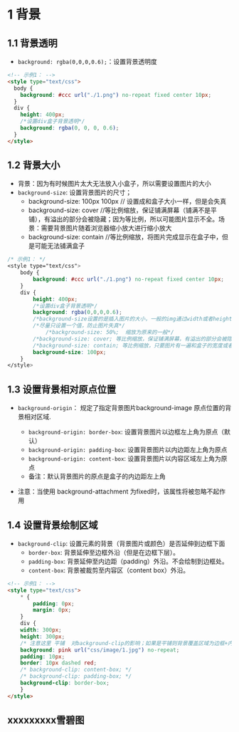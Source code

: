 # 1 背景
## 1.1 背景透明

- `background: rgba(0,0,0,0.6);`：设置背景透明度

```html
<!-- 示例1： -->
<style type="text/css">
  body {
    background: #ccc url("./1.png") no-repeat fixed center 10px;
  }
  div {
    height: 400px;
    /*设置div盒子背景透明*/
    background: rgba(0, 0, 0, 0.6);
  }
</style>
```

## 1.2 背景大小
+ 背景：因为有时候图片太大无法放入小盒子，所以需要设置图片的大小
+ `background-size`: 设置背景图片的尺寸；
    - background-size: 100px 100px  // 设置成和盒子大小一样，但是会失真
    - background-size: cover  //等比例缩放，保证铺满屏幕（铺满不是平铺），有溢出的部分会被隐藏；因为等比例，所以可能图片显示不全。场景：需要背景图片随着浏览器缩小放大进行缩小放大
    - background-size: contain  //等比例缩放，将图片完成显示在盒子中，但是可能无法铺满盒子
```css
/* 示例1： */
<style type="text/css">
    body {
        background: #ccc url("./1.png") no-repeat fixed center 10px;
    }
    div {
        height: 400px;
        /*设置div盒子背景透明*/
        background: rgba(0,0,0,0.6);
        /*background-size设置的是插入图片的大小，一般的img通过width或者height设置*/
        /*尽量只设置一个值，防止图片失真*/
            /*background-size: 50%;  缩放为原来的一般*/
        /*background-size: cover; 等比例缩放，保证铺满屏幕，有溢出的部分会被隐藏*/
        /*background-size: contain; 等比例缩放，只要图片有一遍和盒子的宽度或者高度相等，图片就不再缩放 */
        background-size: 100px;
    }
</style>
```

## 1.3 设置背景相对原点位置
+ `background-origin`： 规定了指定背景图片background-image 原点位置的背景相对区域.
    - `background-origin: border-box`: 设置背景图片以边框左上角为原点（默认）
    - `background-origin: padding-box`: 设置背景图片以内边距左上角为原点
    - `background-origin: content-box`: 设置背景图片以内容区域左上角为原点
    - 备注：默认背景图片的原点是盒子的内边距左上角

+ 注意：当使用 background-attachment 为fixed时，该属性将被忽略不起作用


## 1.4 设置背景绘制区域
+ `background-clip`: 设置元素的背景（背景图片或颜色）是否延伸到边框下面
    - `border-box`: 背景延伸至边框外沿（但是在边框下层）。
    - `padding-box`: 背景延伸至内边距（padding）外沿。不会绘制到边框处。
    - `content-box`: 背景被裁剪至内容区（content box）外沿。
```html
<!-- 示例1： -->
<style type="text/css">
    * {
        padding: 0px;
        margin: 0px;
    }
    div {
    width: 300px;
    height: 300px;
    /* 注意这里 平铺  对background-clip的影响；如果是平铺则背景覆盖区域为边框+内边距+内容 */
    background: pink url("css/image/1.jpg") no-repeat;
    padding: 10px;
    border: 10px dashed red;
    /* background-clip: content-box; */
    /* background-clip: padding-box; */
    background-clip: border-box;
    }
</style>
```
## xxxxxxxxx雪碧图



